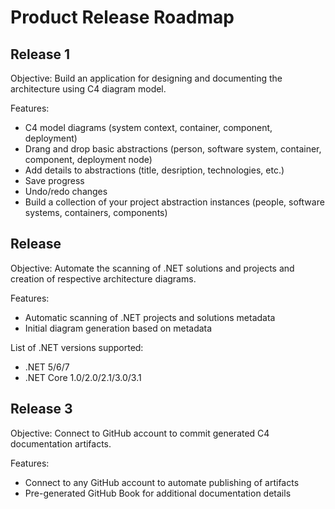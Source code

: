 # Product Release Roadmap

## Release 1

Objective: Build an application for designing and documenting the architecture using C4 diagram model.

Features:

- C4 model diagrams (system context, container, component, deployment)
- Drang and drop basic abstractions (person, software system, container, component, deployment node)
- Add details to abstractions (title, desription, technologies, etc.)
- Save progress
- Undo/redo changes
- Build a collection of your project abstraction instances (people, software systems, containers, components)

## Release

Objective: Automate the scanning of .NET solutions and projects and creation of respective architecture diagrams.

Features:

- Automatic scanning of .NET projects and solutions metadata
- Initial diagram generation based on metadata

List of .NET versions supported:

- .NET 5/6/7
- .NET Core 1.0/2.0/2.1/3.0/3.1

## Release 3

Objective: Connect to GitHub account to commit generated C4 documentation artifacts.

Features:

- Connect to any GitHub account to automate publishing of artifacts
- Pre-generated GitHub Book for additional documentation details